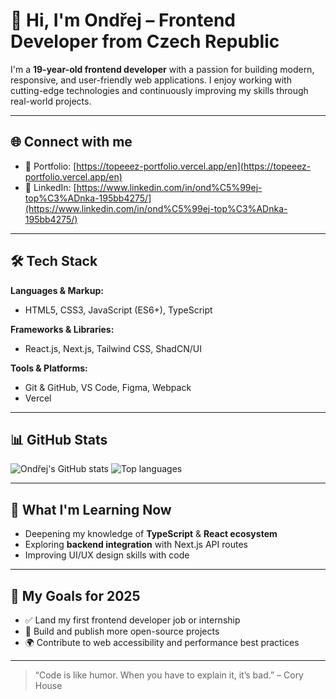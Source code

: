 # 👋 Hi, I'm Ondřej – Frontend Developer from Czech Republic

I'm a **19-year-old frontend developer** with a passion for building modern, responsive, and user-friendly web applications. I enjoy working with cutting-edge technologies and continuously improving my skills through real-world projects.

---

## 🌐 Connect with me

- 🧠 Portfolio: [https://topeeez-portfolio.vercel.app/en](https://topeeez-portfolio.vercel.app/en)
- 💼 LinkedIn: [https://www.linkedin.com/in/ond%C5%99ej-top%C3%ADnka-195bb4275/](https://www.linkedin.com/in/ond%C5%99ej-top%C3%ADnka-195bb4275/)

---

## 🛠️ Tech Stack

**Languages & Markup:**
- HTML5, CSS3, JavaScript (ES6+), TypeScript

**Frameworks & Libraries:**
- React.js, Next.js, Tailwind CSS, ShadCN/UI

**Tools & Platforms:**
- Git & GitHub, VS Code, Figma, Webpack
- Vercel

---

## 📊 GitHub Stats

<span>
  <img src="https://github-readme-stats.vercel.app/api?username=topeez&show_icons=true&theme=tokyonight" alt="Ondřej's GitHub stats" />
</span>

<span>
  <img src="https://github-readme-stats.vercel.app/api/top-langs/?username=topeez&layout=compact&theme=tokyonight" alt="Top languages" />
</span>

---

## 🧠 What I'm Learning Now

- Deepening my knowledge of **TypeScript** & **React ecosystem**
- Exploring **backend integration** with Next.js API routes
- Improving UI/UX design skills with code

---

## 📌 My Goals for 2025

- ✅ Land my first frontend developer job or internship
- 🚀 Build and publish more open-source projects
- 🌍 Contribute to web accessibility and performance best practices

---

> “Code is like humor. When you have to explain it, it’s bad.” – Cory House

